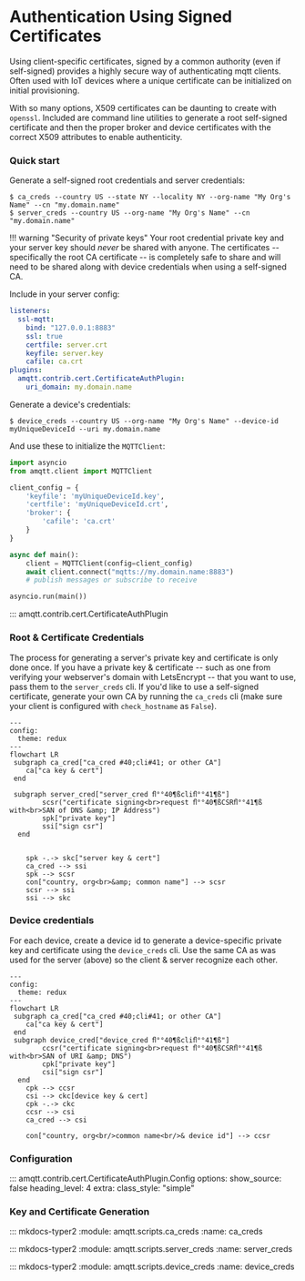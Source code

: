 # Authentication Using Signed Certificates

Using client-specific certificates, signed by a common authority (even if self-signed) provides
a highly secure way of authenticating mqtt clients. Often used with IoT devices where a unique
certificate can be initialized on initial provisioning.

With so many options, X509 certificates can be daunting to create with `openssl`. Included are 
command line utilities to generate a root self-signed certificate and then the proper broker and
device certificates with the correct X509 attributes to enable authenticity. 

### Quick start

Generate a self-signed root credentials and server credentials:

```shell
$ ca_creds --country US --state NY --locality NY --org-name "My Org's Name" --cn "my.domain.name"
$ server_creds --country US --org-name "My Org's Name" --cn "my.domain.name"
```

!!! warning "Security of private keys"
    Your root credential private key and your server key should *never* be shared with anyone. The
    certificates -- specifically the root CA certificate -- is completely safe to share and will need
    to be shared along with device credentials when using a self-signed CA.

Include in your server config:

```yaml
listeners:
  ssl-mqtt:
    bind: "127.0.0.1:8883"
    ssl: true
    certfile: server.crt
    keyfile: server.key
    cafile: ca.crt
plugins:
  amqtt.contrib.cert.CertificateAuthPlugin:
    uri_domain: my.domain.name
```

Generate a device's credentials:

```shell
$ device_creds --country US --org-name "My Org's Name" --device-id myUniqueDeviceId --uri my.domain.name
```

And use these to initialize the `MQTTClient`:

```python
import asyncio
from amqtt.client import MQTTClient

client_config = {
    'keyfile': 'myUniqueDeviceId.key',
    'certfile': 'myUniqueDeviceId.crt',
    'broker': {
        'cafile': 'ca.crt'
    }
}

async def main():
    client = MQTTClient(config=client_config)
    await client.connect("mqtts://my.domain.name:8883")
    # publish messages or subscribe to receive 

asyncio.run(main())
```

::: amqtt.contrib.cert.CertificateAuthPlugin

### Root & Certificate Credentials

The process for generating a server's private key and certificate is only done once. If you have a private key & certificate -- 
such as one from verifying your webserver's domain with LetsEncrypt -- that you want to use, pass them to the `server_creds` cli.
If you'd like to use a self-signed certificate, generate your own CA by running the `ca_creds` cli (make sure your client is 
configured with `check_hostname` as `False`). 

```mermaid
---
config:
  theme: redux
---
flowchart LR
 subgraph ca_cred["ca_cred #40;cli#41; or other CA"]
    ca["ca key & cert"]
 end
 
 subgraph server_cred["server_cred ﬂ°°40¶ßcliﬂ°°41¶ß"]
        scsr("certificate signing<br>request ﬂ°°40¶ßCSRﬂ°°41¶ß with<br>SAN of DNS &amp; IP Address")
        spk["private key"]
        ssi["sign csr"]
  end
 

    spk -.-> skc["server key & cert"]
    ca_cred --> ssi
    spk --> scsr
    con["country, org<br>&amp; common name"] --> scsr
    scsr --> ssi
    ssi --> skc
```

### Device credentials

For each device, create a device id to generate a device-specific private key and certificate using the `device_creds` cli.
Use the same CA as was used for the server (above) so the client & server recognize each other.

```mermaid
---
config:
  theme: redux
---
flowchart LR
 subgraph ca_cred["ca_cred #40;cli#41; or other CA"]
    ca["ca key & cert"]
 end
 subgraph device_cred["device_cred ﬂ°°40¶ßcliﬂ°°41¶ß"]
        ccsr("certificate signing<br>request ﬂ°°40¶ßCSRﬂ°°41¶ß with<br>SAN of URI &amp; DNS")
        cpk["private key"]
        csi["sign csr"]
  end
    cpk --> ccsr
    csi --> ckc[device key & cert]
    cpk -.-> ckc
    ccsr --> csi
    ca_cred --> csi
    
    con["country, org<br/>common name<br/>& device id"] --> ccsr
```

### Configuration

::: amqtt.contrib.cert.CertificateAuthPlugin.Config
    options:
      show_source: false
      heading_level: 4
      extra:
        class_style: "simple"


### Key and Certificate Generation

::: mkdocs-typer2
    :module: amqtt.scripts.ca_creds
    :name: ca_creds

::: mkdocs-typer2
    :module: amqtt.scripts.server_creds
    :name: server_creds

::: mkdocs-typer2
    :module: amqtt.scripts.device_creds
    :name: device_creds
